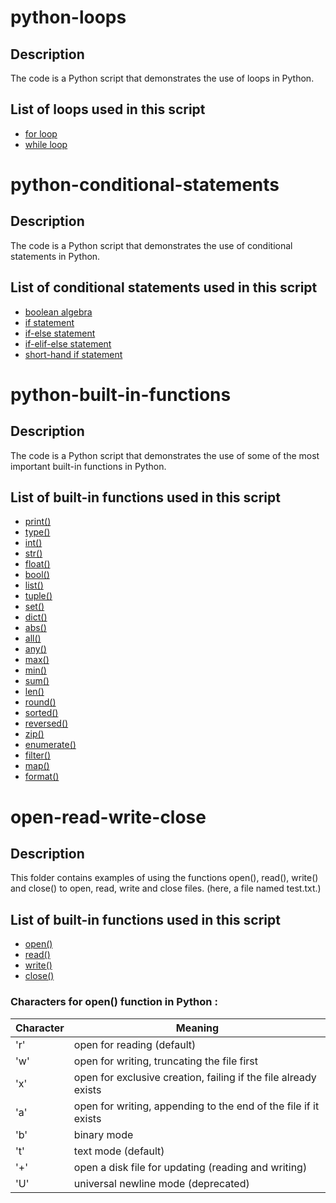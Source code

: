 # python-loops

## Description
The code is a Python script that demonstrates the use of loops in Python.

## List of loops used in this script

- [for loop](https://docs.python.org/3/tutorial/controlflow.html#for-statements)
- [while loop](https://docs.python.org/3/tutorial/controlflow.html#while-statements)

# python-conditional-statements

## Description
The code is a Python script that demonstrates the use of conditional statements in Python.

## List of conditional statements used in this script

- [boolean algebra](https://en.wikipedia.org/wiki/Boolean_algebra)
- [if statement](https://docs.python.org/3/tutorial/controlflow.html#if-statements)
- [if-else statement](https://docs.python.org/3/tutorial/controlflow.html#if-statements)
- [if-elif-else statement](https://docs.python.org/3/tutorial/controlflow.html#if-statements)
- [short-hand if statement](https://docs.python.org/3/tutorial/controlflow.html#if-statements)

# python-built-in-functions

## Description
The code is a Python script that demonstrates the use of some of the most important built-in functions in Python.

## List of built-in functions used in this script

- [print()](https://docs.python.org/3/library/functions.html#print)
- [type()](https://docs.python.org/3/library/functions.html#type)
- [int()](https://docs.python.org/3/library/functions.html#int)
- [str()](https://docs.python.org/3/library/functions.html#func-str)
- [float()](https://docs.python.org/3/library/functions.html#float)
- [bool()](https://docs.python.org/3/library/functions.html#bool)
- [list()](https://docs.python.org/3/library/functions.html#func-list)
- [tuple()](https://docs.python.org/3/library/functions.html#func-tuple)
- [set()](https://docs.python.org/3/library/functions.html#func-set)
- [dict()](https://docs.python.org/3/library/functions.html#func-dict)
- [abs()](https://docs.python.org/3/library/functions.html#abs)
- [all()](https://docs.python.org/3/library/functions.html#all)
- [any()](https://docs.python.org/3/library/functions.html#any)
- [max()](https://docs.python.org/3/library/functions.html#max)
- [min()](https://docs.python.org/3/library/functions.html#min)
- [sum()](https://docs.python.org/3/library/functions.html#sum)
- [len()](https://docs.python.org/3/library/functions.html#len)
- [round()](https://docs.python.org/3/library/functions.html#round)
- [sorted()](https://docs.python.org/3/library/functions.html#sorted)
- [reversed()](https://docs.python.org/3/library/functions.html#reversed)
- [zip()](https://docs.python.org/3/library/functions.html#zip)
- [enumerate()](https://docs.python.org/3/library/functions.html#enumerate)
- [filter()](https://docs.python.org/3/library/functions.html#filter)
- [map()](https://docs.python.org/3/library/functions.html#map)
- [format()](https://docs.python.org/3/library/functions.html#format)


# open-read-write-close

## Description
This folder contains examples of using the functions open(), read(), write() and close() to open, read, write and close files. (here, a file named test.txt.)

## List of built-in functions used in this script

- [open()](https://docs.python.org/3/library/functions.html#open)
- [read()](https://docs.python.org/3/library/functions.html#open)
- [write()](https://docs.python.org/3/library/functions.html#open)
- [close()](https://docs.python.org/3/library/functions.html#open)

### Characters for open() function in Python :

| Character | Meaning |
| --- | --- |
| 'r' | open for reading (default) |
| 'w' | open for writing, truncating the file first |
| 'x' | open for exclusive creation, failing if the file already exists |
| 'a' | open for writing, appending to the end of the file if it exists |
| 'b' | binary mode |
| 't' | text mode (default) |
| '+' | open a disk file for updating (reading and writing) |
| 'U' | universal newline mode (deprecated) |
